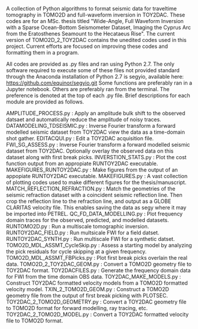 A collection of Python algorithms to format seismic data for traveltime tomography in TOMO2D and full-waveform inversion in TOY2DAC.
These codes are for an MSc. thesis titled "Wide-Angle, Full Waveform Inversion with a Sparse Ocean-Bottom Seismometer Dataset, Imaging the Cyprus Arc from the Eratosthenes Seamount to the Hecataeus Rise".
The current version of TOMO2D_2_TOY2DAC contains the unedited codes used in this project. 
Current efforts are focused on improving these codes and formatting them in a program.

All codes are provided as .py files and ran using Python 2.7. 
The only software required to execute some of these files not provided standard through the Anaconda installation of Python 2.7 is segyio, available here: https://github.com/equinor/segyio.git
Some functions are preferably ran in a Jupyter notebook. Others are preferably ran from the terminal. The preference is denoted at the top of each .py file. 
Brief descriptions for each module are provided as follows.

AMPLITUDE_PROCESS.py : Apply an amplitude bulk shift to the observed datsaet and automatically reduce the amplitude of noisy traces.
DATAMODELING_TDSEISMIC.py : Inverse Fourier transform a forward modelled seismic dataset from TOY2DAC view the data as a time-domain shot gather.
EDITACQUI.py : Edit a TOY2DAC acquisition file.
FWI_SG_ASSESS.py : Inverse Fourier transform a forward modelled seismic dataset from TOY2DAC. Optionally overlay the observed data on this dataset along with first break picks.
INVERSTION_STATS.py : Plot the cost function output from an appropiate RUNTOY2DAC executable.
MAKEFIGURES_RUNTOY2DAC.py : Make figures from the output of an appopiate RUNTOY2DAC executable.
MAKEFIGURES.py : A vast collection of plotting codes used to make different figures for the thesis/manuscript.
MATCH_REFLECTION_REFRACTION.py : Match the geometries of the seismic refraction dataset with a coincident seismic reflection line. Then crop the reflection line to the refraction line, and output as a GLOBE CLARITAS velocity file. This enables saving the data as segy where it may be imported into PETREL.
QC_FD_DATA_MODELLING.py : Plot frequency domain traces for the observed, predicted, and modelled datasets. 
RUNTOMO2D.py : Run a multiscale tomographic inversion.
RUNTOY2DAC_FIELD.py : Run multsicale FWI for a field datset.
RUNTOY2DAC_SYNTH.py : Run multiscale FWI for a synthetic datset.
TOMO2D_MDL_ASSMT_CycleSkip.py : Assess a starting model by analyzing the pick residuals for cycle skipping at a given frequency. 
TOMO2D_MDL_ASSMT_FBPicks.py : Plot first break picks overlain the real data.
TOMO2D_2_TOY2DAC_GEOM.py : Convert a TOMO2D geometry file to TOY2DAC format.
TOY2DACFILES.py : Generate the frequency domain data for FWI from the time domain OBS data.
TOY2DAC_MAKE_MODELS.py : Construct TOY2DAC formatted velocity models from a TOMO2D formatted velocity model.
TXIN_2_TOMO2D_GEOM.py : Construct a TOMO2D geometry file from the output of first break picking with PLOTSEC.
TOY2DAC_2_TOMO2D_GEOMETRY.py : Convert a TOY2DAC geometry file to TOMO2D format for forward modelling, ray tracing, etc.
TOY2DAC_2_TOMO2D_MODEL.py : Convert a TOY2DAC formatted velocity file to TOMO2D format.


